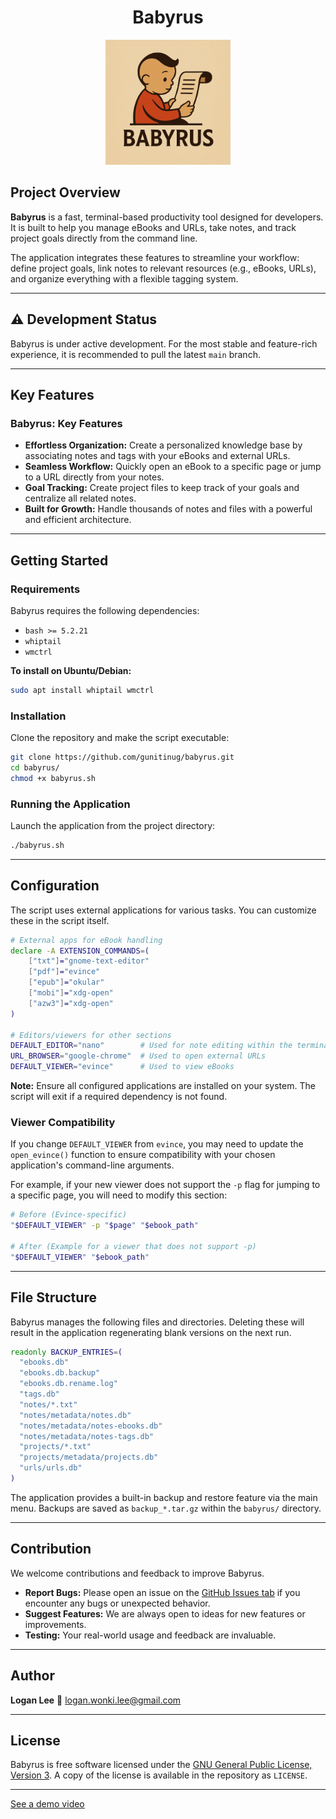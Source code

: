 <h1 align="center">Babyrus</h1>
<p align="center">
  <img src="./logo.png" alt="Babyrus logo" width="200">
</p>

## Project Overview

**Babyrus** is a fast, terminal-based productivity tool designed for developers. It is built to help you manage eBooks and URLs, take notes, and track project goals directly from the command line.

The application integrates these features to streamline your workflow: define project goals, link notes to relevant resources (e.g., eBooks, URLs), and organize everything with a flexible tagging system.

-----

## ⚠️ Development Status

Babyrus is under active development. For the most stable and feature-rich experience, it is recommended to pull the latest `main` branch.

-----

## Key Features

### Babyrus: Key Features

* **Effortless Organization:** Create a personalized knowledge base by associating notes and tags with your eBooks and external URLs.
* **Seamless Workflow:** Quickly open an eBook to a specific page or jump to a URL directly from your notes.
* **Goal Tracking:** Create project files to keep track of your goals and centralize all related notes.
* **Built for Growth:** Handle thousands of notes and files with a powerful and efficient architecture.

-----

## Getting Started

### Requirements

Babyrus requires the following dependencies:

  * `bash >= 5.2.21`
  * `whiptail`
  * `wmctrl`

**To install on Ubuntu/Debian:**

```bash
sudo apt install whiptail wmctrl
```

### Installation

Clone the repository and make the script executable:

```bash
git clone https://github.com/gunitinug/babyrus.git
cd babyrus/
chmod +x babyrus.sh
```

### Running the Application

Launch the application from the project directory:

```bash
./babyrus.sh
```

-----

## Configuration

The script uses external applications for various tasks. You can customize these in the script itself.

```bash
# External apps for eBook handling
declare -A EXTENSION_COMMANDS=(
    ["txt"]="gnome-text-editor"
    ["pdf"]="evince"
    ["epub"]="okular"
    ["mobi"]="xdg-open"
    ["azw3"]="xdg-open"
)

# Editors/viewers for other sections
DEFAULT_EDITOR="nano"        # Used for note editing within the terminal
URL_BROWSER="google-chrome"  # Used to open external URLs
DEFAULT_VIEWER="evince"      # Used to view eBooks
```

**Note:** Ensure all configured applications are installed on your system. The script will exit if a required dependency is not found.

### Viewer Compatibility

If you change `DEFAULT_VIEWER` from `evince`, you may need to update the `open_evince()` function to ensure compatibility with your chosen application's command-line arguments.

For example, if your new viewer does not support the `-p` flag for jumping to a specific page, you will need to modify this section:

```bash
# Before (Evince-specific)
"$DEFAULT_VIEWER" -p "$page" "$ebook_path"

# After (Example for a viewer that does not support -p)
"$DEFAULT_VIEWER" "$ebook_path"
```

-----

## File Structure

Babyrus manages the following files and directories. Deleting these will result in the application regenerating blank versions on the next run.

```bash
readonly BACKUP_ENTRIES=(
  "ebooks.db"
  "ebooks.db.backup"
  "ebooks.db.rename.log"
  "tags.db"
  "notes/*.txt"
  "notes/metadata/notes.db"
  "notes/metadata/notes-ebooks.db"
  "notes/metadata/notes-tags.db"
  "projects/*.txt"
  "projects/metadata/projects.db"
  "urls/urls.db"
)
```

The application provides a built-in backup and restore feature via the main menu. Backups are saved as `backup_*.tar.gz` within the `babyrus/` directory.

-----

## Contribution

We welcome contributions and feedback to improve Babyrus.

  * **Report Bugs:** Please open an issue on the [GitHub Issues tab](https://github.com/gunitinug/babyrus/issues) if you encounter any bugs or unexpected behavior.
  * **Suggest Features:** We are always open to ideas for new features or improvements.
  * **Testing:** Your real-world usage and feedback are invaluable.

-----

## Author

**Logan Lee**
📧 [logan.wonki.lee@gmail.com](mailto:logan.wonki.lee@gmail.com)

-----

## License

Babyrus is free software licensed under the [GNU General Public License, Version 3](https://www.gnu.org/licenses/gpl-3.0.html). A copy of the license is available in the repository as `LICENSE`.

-----

[See a demo video](https://www.youtube.com/watch?v=i6dbxa1750M)
